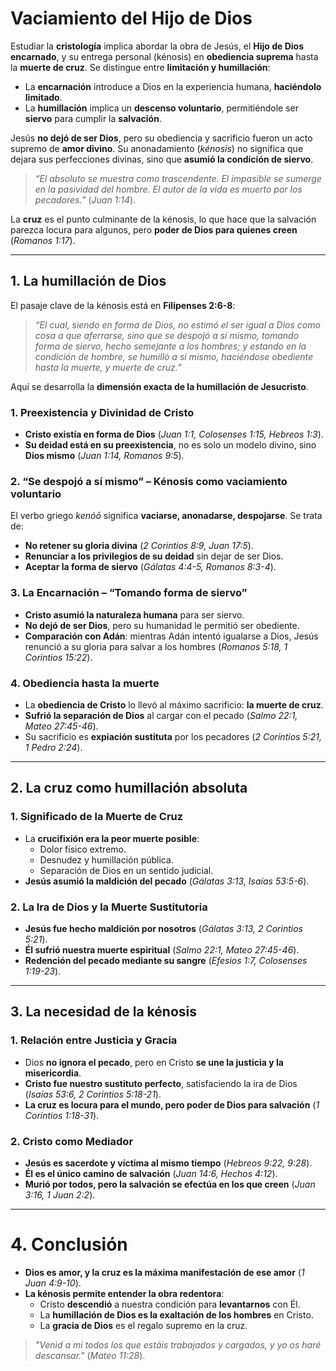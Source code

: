 # **Vaciamiento del Hijo de Dios**  

Estudiar la **cristología** implica abordar la obra de Jesús, el **Hijo de Dios encarnado**, y su entrega personal (kénosis) en **obediencia suprema** hasta la **muerte de cruz**. Se distingue entre **limitación y humillación**:  
- La **encarnación** introduce a Dios en la experiencia humana, **haciéndolo limitado**.  
- La **humillación** implica un **descenso voluntario**, permitiéndole ser **siervo** para cumplir la **salvación**.  

Jesús **no dejó de ser Dios**, pero su obediencia y sacrificio fueron un acto supremo de **amor divino**. Su anonadamiento (*kénosis*) no significa que dejara sus perfecciones divinas, sino que **asumió la condición de siervo**.  

> *“El absoluto se muestra como trascendente. El impasible se sumerge en la pasividad del hombre. El autor de la vida es muerto por los pecadores.”* (*Juan 1:14*).  

La **cruz** es el punto culminante de la kénosis, lo que hace que la salvación parezca locura para algunos, pero **poder de Dios para quienes creen** (*Romanos 1:17*).  

---

## **1. La humillación de Dios**  

El pasaje clave de la kénosis está en **Filipenses 2:6-8**:  
> *“El cual, siendo en forma de Dios, no estimó el ser igual a Dios como cosa a que aferrarse, sino que se despojó a sí mismo, tomando forma de siervo, hecho semejante a los hombres; y estando en la condición de hombre, se humilló a sí mismo, haciéndose obediente hasta la muerte, y muerte de cruz.”*  

Aquí se desarrolla la **dimensión exacta de la humillación de Jesucristo**.  

### **1. Preexistencia y Divinidad de Cristo**  
- **Cristo existía en forma de Dios** (*Juan 1:1, Colosenses 1:15, Hebreos 1:3*).  
- **Su deidad está en su preexistencia**, no es solo un modelo divino, sino **Dios mismo** (*Juan 1:14, Romanos 9:5*).  

### **2. “Se despojó a sí mismo” – Kénosis como vaciamiento voluntario**  
El verbo griego *kenóō* significa **vaciarse, anonadarse, despojarse**. Se trata de:  
- **No retener su gloria divina** (*2 Corintios 8:9, Juan 17:5*).  
- **Renunciar a los privilegios de su deidad** sin dejar de ser Dios.  
- **Aceptar la forma de siervo** (*Gálatas 4:4-5, Romanos 8:3-4*).  

### **3. La Encarnación – “Tomando forma de siervo”**  
- **Cristo asumió la naturaleza humana** para ser siervo.  
- **No dejó de ser Dios**, pero su humanidad le permitió ser obediente.  
- **Comparación con Adán**: mientras Adán intentó igualarse a Dios, Jesús renunció a su gloria para salvar a los hombres (*Romanos 5:18, 1 Corintios 15:22*).  

### **4. Obediencia hasta la muerte**  
- La **obediencia de Cristo** lo llevó al máximo sacrificio: **la muerte de cruz**.  
- **Sufrió la separación de Dios** al cargar con el pecado (*Salmo 22:1, Mateo 27:45-46*).  
- Su sacrificio es **expiación sustituta** por los pecadores (*2 Corintios 5:21, 1 Pedro 2:24*).  

---

## **2. La cruz como humillación absoluta**  

### **1. Significado de la Muerte de Cruz**  
- La **crucifixión era la peor muerte posible**:  
  - Dolor físico extremo.  
  - Desnudez y humillación pública.  
  - Separación de Dios en un sentido judicial.  
- **Jesús asumió la maldición del pecado** (*Gálatas 3:13, Isaías 53:5-6*).  

### **2. La Ira de Dios y la Muerte Sustitutoria**  
- **Jesús fue hecho maldición por nosotros** (*Gálatas 3:13, 2 Corintios 5:21*).  
- **Él sufrió nuestra muerte espiritual** (*Salmo 22:1, Mateo 27:45-46*).  
- **Redención del pecado mediante su sangre** (*Efesios 1:7, Colosenses 1:19-23*).  

---

## **3. La necesidad de la kénosis**  

### **1. Relación entre Justicia y Gracia**  
- Dios **no ignora el pecado**, pero en Cristo **se une la justicia y la misericordia**.  
- **Cristo fue nuestro sustituto perfecto**, satisfaciendo la ira de Dios (*Isaías 53:6, 2 Corintios 5:18-21*).  
- **La cruz es locura para el mundo, pero poder de Dios para salvación** (*1 Corintios 1:18-31*).  

### **2. Cristo como Mediador**  
- **Jesús es sacerdote y víctima al mismo tiempo** (*Hebreos 9:22, 9:28*).  
- **Él es el único camino de salvación** (*Juan 14:6, Hechos 4:12*).  
- **Murió por todos, pero la salvación se efectúa en los que creen** (*Juan 3:16, 1 Juan 2:2*).  

---

# **4. Conclusión**  

- **Dios es amor, y la cruz es la máxima manifestación de ese amor** (*1 Juan 4:9-10*).  
- **La kénosis permite entender la obra redentora**:  
  - Cristo **descendió** a nuestra condición para **levantarnos** con Él.  
  - La **humillación de Dios es la exaltación de los hombres** en Cristo.  
  - La **gracia de Dios** es el regalo supremo en la cruz.  

> *"Venid a mí todos los que estáis trabajados y cargados, y yo os haré descansar."* (*Mateo 11:28*).  
